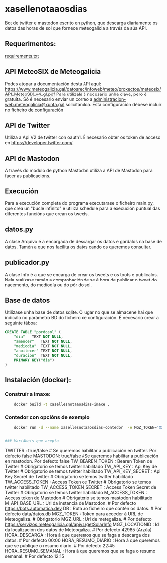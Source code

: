 # xasellenotaaosdias
Bot de twitter e mastodon escrito en python, que descarga diariamente os datos das horas de sol que fornece meteogalicia a través da súa API.

## Requerimentos:

[requirements.txt](requirements.txt)

## API MeteoSIX de Meteogalicia
Podes atopar a documentación desta API aquí: https://www.meteogalicia.gal/datosred/infoweb/meteo/proxectos/meteosix/API_MeteoSIX_v4_gl.pdf
Para utilizala é necesario unha clave, pero é gratuíta. Só é necesario enviar un correo a administracion-web.meteogalicia@xunta.gal solicitándoa.
Esta configuración débese incluír no ficheiro [de configuración](config.py)

## API de Twitter
Utiliza a Api V2 de twitter con oauth1. É necesario obter os token de acceso en https://developer.twitter.com/.

## API de Mastodon
A través do módulo de python Mastodon utiliza a API de Mastodon para facer as publicacións.

## Execución
Para a execución completa do programa executarase o ficheiro main.py, que crea un "bucle infinito" e utiliza schedule para a execución puntual das diferentes funcións que crean os tweets.

## datos.py
A clase Arquivo é a encargada de descargar os datos e gardalos na base de datos. Tamén a que nos facilita os datos cando os queremos consultar.

## publicador.py
A clase Info é a que se encarga de crear os tweets e os toots e publicalos. Nela realízase tamén a comprobación de se é hora de publicar o tweet do nacemento, do mediodía ou do pór do sol.

## Base de datos
Utilízase unha base de datos sqlite. O lugar no que se almacene hai que indicálo no parámetro BD do ficheiro de configuración.
É necesario crear a seguinte táboa:
```sql
CREATE TABLE "pordosol" (
	"dia"	TEXT NOT NULL,
	"amencer"	TEXT NOT NULL,
	"mediodia"	TEXT NOT NULL,
	"anoitecer"	TEXT NOT NULL,
	"duracion"	TEXT NOT NULL,
	PRIMARY KEY("dia")
)
```
## Instalación (docker):

### Construír a imaxe:

```bash
    docker build -t xasellesnotaaosdias-imaxe .
```

### Contedor con opcións de exemplo
```bash
    docker run -d --name xasellesnotaaosdias-contedor  -e MGZ_TOKEN='XXXXXXX' -e TWITTER=true -e T_CONSUMER_KEY='XXXXX' -e T_CONSUMER_SECRET='XXXXX' -e T_ACCESS_KEY='XXXXX' -e T_ACCESS_SECRET='XXXXX'  xasellesnotaaosdias-imaxe


### Variábeis que acepta
```
TWITTER : true/false # Se queremos habilitar a publicación en twitter. Por defecto false
MASTODON: true/false #Se queremos habilitar a publicación en mastodon. Por defecto false
TW_BEAREN_TOKEN : Bearen Token de Twitter # Obrigatorio se temos twitter habilitado
TW_API_KEY : Api Key de Twitter # Obrigatorio se temos twitter habilitado
TW_API_KEY_SECRET : Api Key Secret de Twitter # Obrigatorio se temos twitter habilitado
TW_ACCESS_TOKEN : Access Token de Twitter # Obrigatorio se temos twitter habilitado
TW_ACCESS_TOKEN_SECRET : Access Token Secret de Twitter # Obrigatorio se temos twitter habilitado
M_ACCESS_TOKEN : Access token de Mastodon # Obrigatorio se temos mastodon habilitado
M_API_BASE_URL : Url da instancia de Mastodon. # Por defecto https://bots.automatica.dev
DB : Ruta ao ficheiro que contén os datos. # Por defecto data/datos.db
MGZ_TOKEN : Token para acceder á URL de Meteogaliza.  # Obrigatorio
MGZ_URL : Url de metegaliza. # Por defecto https://servizos.meteogalicia.gal/apiv4/getSolarInfo
MGZ_LOCATIONID : Id da localización dos datos de Meteogaliza. # Por defecto 42985 (Arzúa)
HORA_DESCARGA : Hora á que queremos que se faga a descarga dos datos. # Por defecto 00:00
HORA_RESUMO_DIARIO : Hora á que queremos que se publique o resumo diario. # Por defecto 22:45
HORA_RESUMO_SEMANAL : Hora á que queremos que se faga o resumo semanal. # Por defecto 12:15
```
